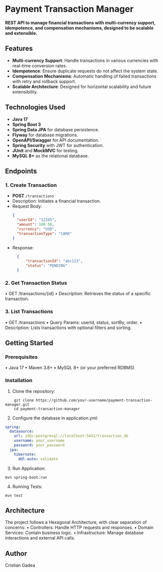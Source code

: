 # Payment Transaction Manager

**REST API to manage financial transactions with multi-currency support, idempotence, and compensation mechanisms, designed to be scalable and extensible.**

## Features

- **Multi-currency Support**: Handle transactions in various currencies with real-time conversion rates.
- **Idempotence**: Ensure duplicate requests do not affect the system state.
- **Compensation Mechanisms**: Automatic handling of failed transactions with retry and rollback support.
- **Scalable Architecture**: Designed for horizontal scalability and future extensibility.

## Technologies Used

- **Java 17**
- **Spring Boot 3**
- **Spring Data JPA** for database persistence.
- **Flyway** for database migrations.
- **OpenAPI/Swagger** for API documentation.
- **Spring Security** with JWT for authentication.
- **JUnit** and **MockMVC** for testing.
- **MySQL 8+** as the relational database.

## Endpoints

### 1. **Create Transaction**
- **POST** `/transactions`
- Description: Initiates a financial transaction.
- Request Body:
  ```json
  {
    "userId": "12345",
    "amount": 100.50,
    "currency": "USD",
    "transactionType": "CARD"
  }
  ```
- Response:
  ```json
    {
        "transactionId": "abc123",
        "status": "PENDING"
    }
  ```
### 2. **Get Transaction Status**
   •	GET /transactions/{id}
   •	Description: Retrieves the status of a specific transaction.

### 3. **List Transactions**
   •	GET /transactions
   •	Query Params: userId, status, sortBy, order.
   •	Description: Lists transactions with optional filters and sorting.

## Getting Started

### Prerequisites
•	Java 17
•	Maven 3.8+
•	MySQL 8+ (or your preferred RDBMS)

### Installation
1.	Clone the repository:
```shell
    git clone https://github.com/your-username/payment-transaction-manager.git
    cd payment-transaction-manager
```
2. Configure the database in application.yml:
```yaml
spring:
  datasource:
    url: jdbc:postgresql://localhost:5432/transaction_db
    username: your_username
    password: your_password
  jpa:
    hibernate:
      ddl-auto: validate
```
3. Run Application:
```shell
mvn spring-boot:run
```
4. Running Tests:
```shell
mvn test
```

## Architecture

The project follows a Hexagonal Architecture, with clear separation of concerns:
•	Controllers: Handle HTTP requests and responses.
•	Domain Services: Contain business logic.
•	Infrastructure: Manage database interactions and external API calls.

## Author

Cristian Gadea
